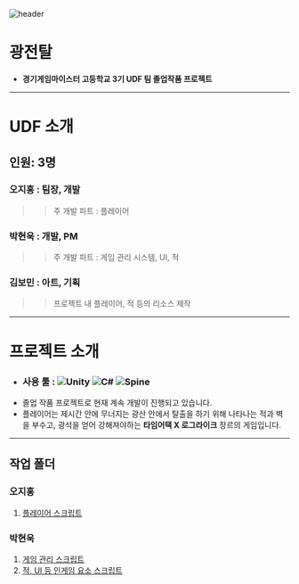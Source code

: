 ![header](https://capsule-render.vercel.app/api?type=rounded&height=250&color=3A4A51&text=Team.%20UDF&section=header&textBg=false&fontAlign=50&descAlign=60)
<h1>광전탈</h1>

- **경기게임마이스터 고등학교 3기 UDF 팀 졸업작품 프로젝트**
---

# UDF 소개
## 인원: 3명

### 오지홍 : 팀장, 개발
>> 주 개발 파트 : 플레이어
### 박현욱 : 개발, PM
>> 주 개발 파트 : 게임 관리 시스템, UI, 적
### 김보민 : 아트, 기획
>> 프로젝트 내 플레이어, 적 등의 리소스 제작
---
# 프로젝트 소개
- ### 사용 툴 : ![Unity](https://img.shields.io/badge/Unity-2022.3-blue.svg) ![C#](https://img.shields.io/badge/C%23-7.0-green.svg) ![Spine](https://img.shields.io/badge/Spine-4.1-red.svg)
- 졸업 작품 프로젝트로 현재 계속 개발이 진행되고 있습니다.
- 플레이어는 제시간 안에 무너지는 광산 안에서 탈출을 하기 위해 나타나는 적과 벽을 부수고, 광석을 얻어 강해져야하는
**타임어택 X 로그라이크**
장르의 게임입니다.

---
## 작업 폴더<br>
### 오지홍
1. [플레이어 스크립트](https://github.com/phjh/Graduation_work/tree/main/Assets/01.%20Scripts/phjh)

### 박현욱
1. [게임 관리 스크립트](https://github.com/phjh/Graduation_work/tree/main/Assets/01.%20Scripts/Core)
2. [적, UI 등 인게임 요소 스크립트](https://github.com/phjh/Graduation_work/tree/main/Assets/01.%20Scripts/gusdnr)



